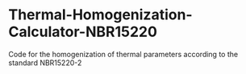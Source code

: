 # Thermal-Homogenization-Calculator-NBR15220
Code for the homogenization of thermal parameters according to the standard NBR15220-2
